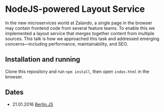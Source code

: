 NodeJS-powered Layout Service
==============================

In the new microservices world at Zalando, a single page in the browser may contain frontend
code from several feature teams. To enable this we implemented a layout service that merges
together content from multiple sources. This talk is how we approached this task and addressed
emerging concerns—including performance, maintainability, and SEO.

## Installation and running

Clone this repository and run `npm install`, then open `index.html` in the browser.

## Dates

* 21.01.2016 [Berlin.JS](http://www.meetup.com/Berlin-JS/events/226888574/)
